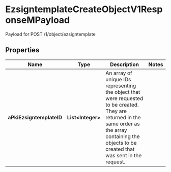 

# EzsigntemplateCreateObjectV1ResponseMPayload

Payload for POST /1/object/ezsigntemplate

## Properties

| Name | Type | Description | Notes |
|------------ | ------------- | ------------- | -------------|
|**aPkiEzsigntemplateID** | **List&lt;Integer&gt;** | An array of unique IDs representing the object that were requested to be created.  They are returned in the same order as the array containing the objects to be created that was sent in the request. |  |



